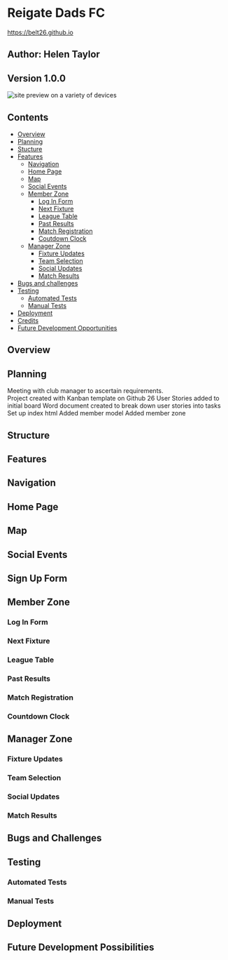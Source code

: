 # Reigate Dads FC

https://belt26.github.io

## Author: Helen Taylor  
## Version 1.0.0

![site preview on a variety of devices]()


## Contents
* [Overview](#overview)
* [Planning](#planning)
* [Stucture](#structure)
* [Features](#features)
    * [Navigation](#navigation)
    * [Home Page](#home)
    * [Map](#map)
    * [Social Events](#social-events)
    * [Member Zone](#member-zone)
        * [Log In Form](#log-in-form)
        * [Next Fixture](#fixture)
        * [League Table](#league-table)
        * [Past Results](#past-results)
        * [Match Registration](#match-registration)
        * [Coutdown Clock](#countdown-clock)   
    * [Manager Zone](#manager-zone)
        * [Fixture Updates](#fixture-updates)
        * [Team Selection](#team-selection)
        * [Social Updates](#social-updates)
        * [Match Results](#match-results)
* [Bugs and challenges](#bugs-and-challenges)
* [Testing](#testing)
    * [Automated Tests](#automated-tests)
    * [Manual Tests](#manual-tests)
* [Deployment](#deployment)
* [Credits](#credits)
* [Future Development Opportunities](#future-development-possibilities)

## Overview

## Planning

Meeting with club manager to ascertain requirements.  
Project created with Kanban template on Github
26 User Stories added to initial board
Word document created to break down user stories into tasks
Set up index html 
Added member model
Added member zone

## Structure

## Features

## Navigation

## Home Page

## Map

## Social Events

## Sign Up Form

## Member Zone

### Log In Form

### Next Fixture

### League Table

### Past Results

### Match Registration

### Countdown Clock

## Manager Zone

### Fixture Updates

### Team Selection

### Social Updates

### Match Results

## Bugs and Challenges

## Testing

### Automated Tests

### Manual Tests

## Deployment

## Future Development Possibilities

